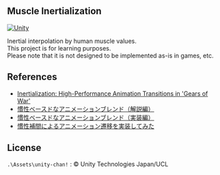 ## Muscle Inertialization
[![Unity](https://img.shields.io/badge/-Unity-333333.svg?logo=unity&style=plastic)](https://unity3d.com)  

Inertial interpolation by human muscle values.  
This project is for learning purposes.  
Please note that it is not designed to be implemented as-is in games, etc. 

## References
* [Inertialization: High-Performance Animation Transitions in 'Gears of War'](https://www.gdcvault.com/play/1025331/Inertialization-High-Performance-Animation-Transitions)  
* [慣性ベースドなアニメーションブレンド（解説編）](https://hogetatu.hatenablog.com/entry/2018/06/02/185613)  
* [慣性ベースドなアニメーションブレンド（実装編）](https://hogetatu.hatenablog.com/entry/2018/06/10/232856)  
* [慣性補間によるアニメーション遷移を実装してみた](https://hexadrive.jp/hexablog/program/111655/)

## License
`.\Assets\unity-chan!` : © Unity Technologies Japan/UCL